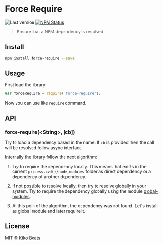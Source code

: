# Force Require

![Last version](https://img.shields.io/github/tag/Kikobeats/force-require.svg?style=flat-square)
[![NPM Status](http://img.shields.io/npm/dm/force-require.svg?style=flat-square)](https://www.npmjs.org/package/force-require)

> Ensure that a NPM dependency is resolved.

## Install

```bash
npm install force-require --save
```

## Usage

First load the library:

```js
var forceRequire = require('force-require');
```
Now you can use like `require` command.

## API

### force-require(&lt;String&gt;, [cb])

Try to load a dependency based in the name. If `cb` is provided then the call will be resolved follow async interface.

Internally the library follow the next algorithm:

1) Try to require the dependency locally. This means that exists in the current `process.cwd()/node_modules` folder
as direct dependency or a dependency of another dependency.

2) If not possible to resolve locally, then try to resolve globally in your system. Try to require the dependency globally
using the module [global-modules](https://github.com/jonschlinkert/global-modules).

3) At this poin of the algorithm, the dependency was not found. Let's install as global module and later require it.

## License

MIT © [Kiko Beats](http://kikobeats.com)
